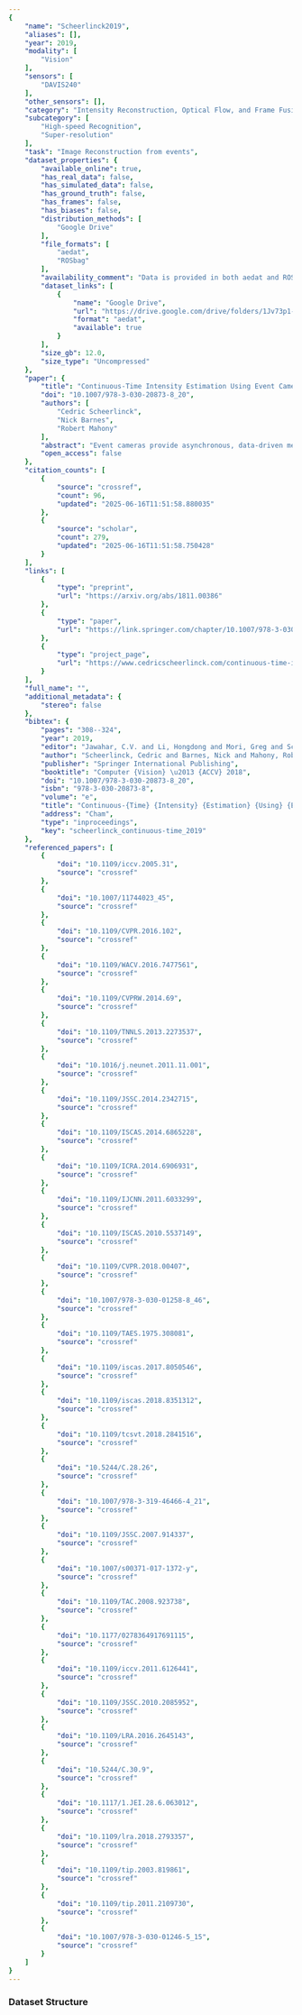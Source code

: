 ```yaml
---
{
    "name": "Scheerlinck2019",
    "aliases": [],
    "year": 2019,
    "modality": [
        "Vision"
    ],
    "sensors": [
        "DAVIS240"
    ],
    "other_sensors": [],
    "category": "Intensity Reconstruction, Optical Flow, and Frame Fusion",
    "subcategory": [
        "High-speed Recognition",
        "Super-resolution"
    ],
    "task": "Image Reconstruction from events",
    "dataset_properties": {
        "available_online": true,
        "has_real_data": false,
        "has_simulated_data": false,
        "has_ground_truth": false,
        "has_frames": false,
        "has_biases": false,
        "distribution_methods": [
            "Google Drive"
        ],
        "file_formats": [
            "aedat",
            "ROSbag"
        ],
        "availability_comment": "Data is provided in both aedat and ROSbags",
        "dataset_links": [
            {
                "name": "Google Drive",
                "url": "https://drive.google.com/drive/folders/1Jv73p1-Hi56HXyal4SHQbzs2zywISOvc",
                "format": "aedat",
                "available": true
            }
        ],
        "size_gb": 12.0,
        "size_type": "Uncompressed"
    },
    "paper": {
        "title": "Continuous-Time Intensity Estimation Using Event Cameras",
        "doi": "10.1007/978-3-030-20873-8_20",
        "authors": [
            "Cedric Scheerlinck",
            "Nick Barnes",
            "Robert Mahony"
        ],
        "abstract": "Event cameras provide asynchronous, data-driven measurements of local temporal contrast over a large dynamic range with extremely high temporal resolution. Conventional cameras capture low-frequency reference intensity information. These two sensor modalities provide complementary information. We propose a computationally efficient, asynchronous filter that continuously fuses image frames and events into a single high-temporal-resolution, high-dynamic-range image state. In absence of conventional image frames, the filter can be run on events only. We present experimental results on high-speed, high-dynamic-range sequences, as well as on new ground truth datasets we generate to demonstrate the proposed algorithm outperforms existing state-of-the-art methods.",
        "open_access": false
    },
    "citation_counts": [
        {
            "source": "crossref",
            "count": 96,
            "updated": "2025-06-16T11:51:58.880035"
        },
        {
            "source": "scholar",
            "count": 279,
            "updated": "2025-06-16T11:51:58.750428"
        }
    ],
    "links": [
        {
            "type": "preprint",
            "url": "https://arxiv.org/abs/1811.00386"
        },
        {
            "type": "paper",
            "url": "https://link.springer.com/chapter/10.1007/978-3-030-20873-8_20"
        },
        {
            "type": "project_page",
            "url": "https://www.cedricscheerlinck.com/continuous-time-intensity-estimation"
        }
    ],
    "full_name": "",
    "additional_metadata": {
        "stereo": false
    },
    "bibtex": {
        "pages": "308--324",
        "year": 2019,
        "editor": "Jawahar, C.V. and Li, Hongdong and Mori, Greg and Schindler, Konrad",
        "author": "Scheerlinck, Cedric and Barnes, Nick and Mahony, Robert",
        "publisher": "Springer International Publishing",
        "booktitle": "Computer {Vision} \u2013 {ACCV} 2018",
        "doi": "10.1007/978-3-030-20873-8_20",
        "isbn": "978-3-030-20873-8",
        "volume": "e",
        "title": "Continuous-{Time} {Intensity} {Estimation} {Using} {Event} {Cameras}",
        "address": "Cham",
        "type": "inproceedings",
        "key": "scheerlinck_continuous-time_2019"
    },
    "referenced_papers": [
        {
            "doi": "10.1109/iccv.2005.31",
            "source": "crossref"
        },
        {
            "doi": "10.1007/11744023_45",
            "source": "crossref"
        },
        {
            "doi": "10.1109/CVPR.2016.102",
            "source": "crossref"
        },
        {
            "doi": "10.1109/WACV.2016.7477561",
            "source": "crossref"
        },
        {
            "doi": "10.1109/CVPRW.2014.69",
            "source": "crossref"
        },
        {
            "doi": "10.1109/TNNLS.2013.2273537",
            "source": "crossref"
        },
        {
            "doi": "10.1016/j.neunet.2011.11.001",
            "source": "crossref"
        },
        {
            "doi": "10.1109/JSSC.2014.2342715",
            "source": "crossref"
        },
        {
            "doi": "10.1109/ISCAS.2014.6865228",
            "source": "crossref"
        },
        {
            "doi": "10.1109/ICRA.2014.6906931",
            "source": "crossref"
        },
        {
            "doi": "10.1109/IJCNN.2011.6033299",
            "source": "crossref"
        },
        {
            "doi": "10.1109/ISCAS.2010.5537149",
            "source": "crossref"
        },
        {
            "doi": "10.1109/CVPR.2018.00407",
            "source": "crossref"
        },
        {
            "doi": "10.1007/978-3-030-01258-8_46",
            "source": "crossref"
        },
        {
            "doi": "10.1109/TAES.1975.308081",
            "source": "crossref"
        },
        {
            "doi": "10.1109/iscas.2017.8050546",
            "source": "crossref"
        },
        {
            "doi": "10.1109/iscas.2018.8351312",
            "source": "crossref"
        },
        {
            "doi": "10.1109/tcsvt.2018.2841516",
            "source": "crossref"
        },
        {
            "doi": "10.5244/C.28.26",
            "source": "crossref"
        },
        {
            "doi": "10.1007/978-3-319-46466-4_21",
            "source": "crossref"
        },
        {
            "doi": "10.1109/JSSC.2007.914337",
            "source": "crossref"
        },
        {
            "doi": "10.1007/s00371-017-1372-y",
            "source": "crossref"
        },
        {
            "doi": "10.1109/TAC.2008.923738",
            "source": "crossref"
        },
        {
            "doi": "10.1177/0278364917691115",
            "source": "crossref"
        },
        {
            "doi": "10.1109/iccv.2011.6126441",
            "source": "crossref"
        },
        {
            "doi": "10.1109/JSSC.2010.2085952",
            "source": "crossref"
        },
        {
            "doi": "10.1109/LRA.2016.2645143",
            "source": "crossref"
        },
        {
            "doi": "10.5244/C.30.9",
            "source": "crossref"
        },
        {
            "doi": "10.1117/1.JEI.28.6.063012",
            "source": "crossref"
        },
        {
            "doi": "10.1109/lra.2018.2793357",
            "source": "crossref"
        },
        {
            "doi": "10.1109/tip.2003.819861",
            "source": "crossref"
        },
        {
            "doi": "10.1109/tip.2011.2109730",
            "source": "crossref"
        },
        {
            "doi": "10.1007/978-3-030-01246-5_15",
            "source": "crossref"
        }
    ]
}
---
```


### Dataset Structure
